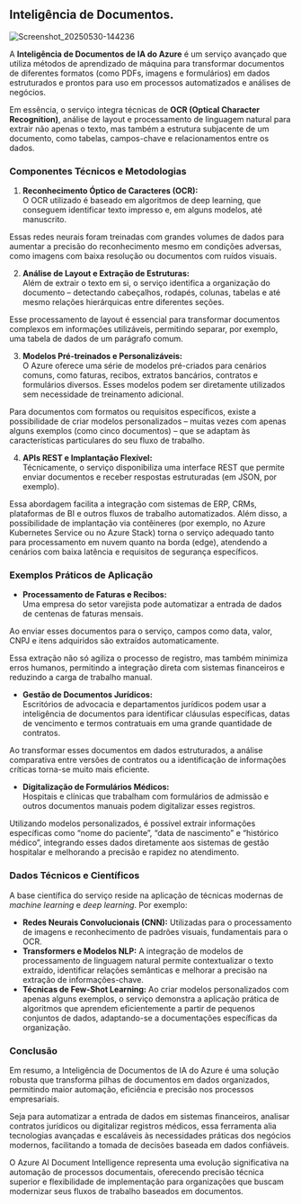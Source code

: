 ## Inteligência de Documentos.


![Screenshot_20250530-144236](https://github.com/user-attachments/assets/7fd76dee-6f59-4bb1-8754-28ffc3b40b5f)


A **Inteligência de Documentos de IA do Azure** é um serviço avançado que utiliza métodos de aprendizado de máquina para transformar documentos de diferentes formatos (como PDFs, imagens e formulários) em dados estruturados e prontos para uso em processos automatizados e análises de negócios.

 Em essência, o serviço integra técnicas de **OCR (Optical Character Recognition)**, análise de layout e processamento de linguagem natural para extrair não apenas o texto, mas também a estrutura subjacente de um documento, como tabelas, campos-chave e relacionamentos entre os dados[](https://azure.microsoft.com/pt-br/products/ai-services/ai-document-intelligence/ "1")[](https://learn.microsoft.com/pt-br/azure/ai-services/document-intelligence/overview?view=doc-intel-4.0.0&citationMarker= "2").

### Componentes Técnicos e Metodologias

1. **Reconhecimento Óptico de Caracteres (OCR):**  
   O OCR utilizado é baseado em algoritmos de deep learning, que conseguem identificar texto impresso e, em alguns modelos, até manuscrito.

 Essas redes neurais foram treinadas com grandes volumes de dados para aumentar a precisão do reconhecimento mesmo em condições adversas, como imagens com baixa resolução ou documentos com ruídos visuais.

2. **Análise de Layout e Extração de Estruturas:**  
   Além de extrair o texto em si, o serviço identifica a organização do documento – detectando cabeçalhos, rodapés, colunas, tabelas e até mesmo relações hierárquicas entre diferentes seções.

 Esse processamento de layout é essencial para transformar documentos complexos em informações utilizáveis, permitindo separar, por exemplo, uma tabela de dados de um parágrafo comum.

3. **Modelos Pré-treinados e Personalizáveis:**  
   O Azure oferece uma série de modelos pré-criados para cenários comuns, como faturas, recibos, extratos bancários, contratos e formulários diversos. Esses modelos podem ser diretamente utilizados sem necessidade de treinamento adicional.

 Para documentos com formatos ou requisitos específicos, existe a possibilidade de criar modelos personalizados – muitas vezes com apenas alguns exemplos (como cinco documentos) – que se adaptam às características particulares do seu fluxo de trabalho[](https://learn.microsoft.com/pt-br/azure/ai-services/document-intelligence/overview?view=doc-intel-4.0.0&citationMarker= "2")[](https://www.dio.me/articles/inteligencia-de-documentos-de-ia-no-azure "3").

4. **APIs REST e Implantação Flexível:**  
   Técnicamente, o serviço disponibiliza uma interface REST que permite enviar documentos e receber respostas estruturadas (em JSON, por exemplo).

 Essa abordagem facilita a integração com sistemas de ERP, CRMs, plataformas de BI e outros fluxos de trabalho automatizados. Além disso, a possibilidade de implantação via contêineres (por exemplo, no Azure Kubernetes Service ou no Azure Stack) torna o serviço adequado tanto para processamento em nuvem quanto na borda (edge), atendendo a cenários com baixa latência e requisitos de segurança específicos.

### Exemplos Práticos de Aplicação

- **Processamento de Faturas e Recibos:**  
  Uma empresa do setor varejista pode automatizar a entrada de dados de centenas de faturas mensais.

 Ao enviar esses documentos para o serviço, campos como data, valor, CNPJ e itens adquiridos são extraídos automaticamente.

 Essa extração não só agiliza o processo de registro, mas também minimiza erros humanos, permitindo a integração direta com sistemas financeiros e reduzindo a carga de trabalho manual.

- **Gestão de Documentos Jurídicos:**  
  Escritórios de advocacia e departamentos jurídicos podem usar a inteligência de documentos para identificar cláusulas específicas, datas de vencimento e termos contratuais em uma grande quantidade de contratos. 

Ao transformar esses documentos em dados estruturados, a análise comparativa entre versões de contratos ou a identificação de informações críticas torna-se muito mais eficiente.

- **Digitalização de Formulários Médicos:**  
  Hospitais e clínicas que trabalham com formulários de admissão e outros documentos manuais podem digitalizar esses registros.

 Utilizando modelos personalizados, é possível extrair informações específicas como “nome do paciente”, “data de nascimento” e “histórico médico”, integrando esses dados diretamente aos sistemas de gestão hospitalar e melhorando a precisão e rapidez no atendimento.

### Dados Técnicos e Científicos

A base científica do serviço reside na aplicação de técnicas modernas de *machine learning* e *deep learning*. Por exemplo:
- **Redes Neurais Convolucionais (CNN):** Utilizadas para o processamento de imagens e reconhecimento de padrões visuais, fundamentais para o OCR.
- **Transformers e Modelos NLP:** A integração de modelos de processamento de linguagem natural permite contextualizar o texto extraído, identificar relações semânticas e melhorar a precisão na extração de informações-chave.
- **Técnicas de Few-Shot Learning:** Ao criar modelos personalizados com apenas alguns exemplos, o serviço demonstra a aplicação prática de algoritmos que aprendem eficientemente a partir de pequenos conjuntos de dados, adaptando-se a documentações específicas da organização[](https://learn.microsoft.com/pt-br/azure/ai-services/document-intelligence/overview?view=doc-intel-4.0.0&citationMarker= "2")[](https://www.dio.me/articles/inteligencia-de-documentos-de-ia-no-azure "3").

### Conclusão

Em resumo, a Inteligência de Documentos de IA do Azure é uma solução robusta que transforma pilhas de documentos em dados organizados, permitindo maior automação, eficiência e precisão nos processos empresariais. 

Seja para automatizar a entrada de dados em sistemas financeiros, analisar contratos jurídicos ou digitalizar registros médicos, essa ferramenta alia tecnologias avançadas e escaláveis às necessidades práticas dos negócios modernos, facilitando a tomada de decisões baseada em dados confiáveis.

O Azure AI Document Intelligence representa uma evolução significativa na automação de processos documentais, oferecendo precisão técnica superior e flexibilidade de implementação para organizações que buscam modernizar seus fluxos de trabalho baseados em documentos.


 
